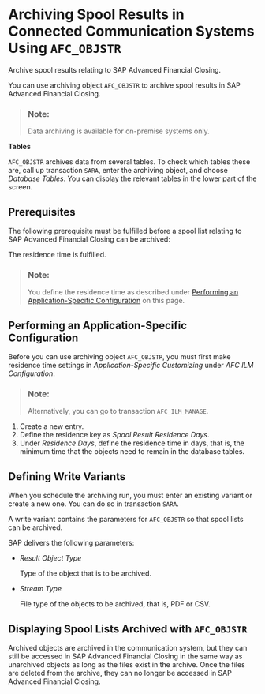 <!-- loiob6e6eb25710a4c97b935a69a9bb35ad6 -->

# Archiving Spool Results in Connected Communication Systems Using `AFC_OBJSTR`

Archive spool results relating to SAP Advanced Financial Closing.

You can use archiving object `AFC_OBJSTR` to archive spool results in SAP Advanced Financial Closing.

> ### Note:  
> Data archiving is available for on-premise systems only.

**Tables**

`AFC_OBJSTR` archives data from several tables. To check which tables these are, call up transaction `SARA`, enter the archiving object, and choose *Database Tables*. You can display the relevant tables in the lower part of the screen.



## Prerequisites

The following prerequisite must be fulfilled before a spool list relating to SAP Advanced Financial Closing can be archived:

The residence time is fulfilled.

> ### Note:  
> You define the residence time as described under [Performing an Application-Specific Configuration](archiving-spool-results-in-connected-communication-systems-using-afc-objstr-b6e6eb2.md#loiob6e6eb25710a4c97b935a69a9bb35ad6__section_afc_performing_app-specific_config) on this page.



<a name="loiob6e6eb25710a4c97b935a69a9bb35ad6__section_afc_performing_app-specific_config"/>

## Performing an Application-Specific Configuration

Before you can use archiving object `AFC_OBJSTR`, you must first make residence time settings in *Application-Specific Customizing* under *AFC ILM Configuration*:

> ### Note:  
> Alternatively, you can go to transaction `AFC_ILM_MANAGE`.

1.  Create a new entry.
2.  Define the residence key as *Spool Result Residence Days*.
3.  Under *Residence Days*, define the residence time in days, that is, the minimum time that the objects need to remain in the database tables.



## Defining Write Variants

When you schedule the archiving run, you must enter an existing variant or create a new one. You can do so in transaction `SARA`.

A write variant contains the parameters for `AFC_OBJSTR` so that spool lists can be archived.

SAP delivers the following parameters:

-   *Result Object Type*

    Type of the object that is to be archived.

-   *Stream Type*

    File type of the objects to be archived, that is, PDF or CSV.




## Displaying Spool Lists Archived with `AFC_OBJSTR`

Archived objects are archived in the communication system, but they can still be accessed in SAP Advanced Financial Closing in the same way as unarchived objects as long as the files exist in the archive. Once the files are deleted from the archive, they can no longer be accessed in SAP Advanced Financial Closing.

